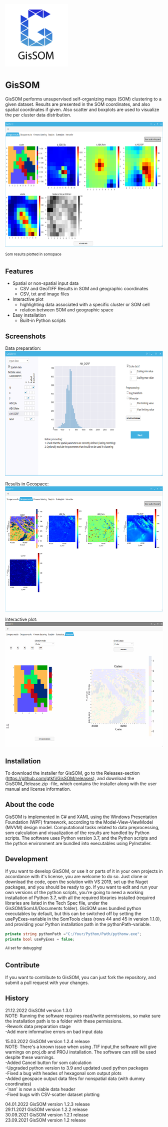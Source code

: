 <img src="GisSOM-logo.png" height="200">

# GisSOM  



GisSOM performs unsupervised self-organizing maps (SOM) clustering to a given dataset. Results are presented in the SOM coordinates, and also spatial coordinates if given. Also scatter and boxplots are used to visualize the per cluster data distribution.  

<img src="/Screenshots/som_2.png" width="800" height="400">
  
<sup>Som results plotted in somspace</sup>

## Features

* Spatial or non-spatial input data
  * CSV and GeoTIFF
Results in SOM and geographic coordinates
  * CSV, txt and image files
* Interactive plot
  * highlighting data associated with a specific cluster or SOM cell
  * relation between SOM and geographic space
* Easy installation
  * Built-in Python scripts

## Screenshots

Data preparation:  
<img src="/Screenshots/som_1.png" width="800" height="400">
  
Results in Geospace:  
<img src="/Screenshots/som_3.png" width="800" height="400">
  
Interactive plot:  
<img src="/Screenshots/Interactive_plot.gif" width="800" height="400">  

## Installation

To download the installer for GisSOM, go to the Releases-section (<https://github.com/gtkfi/GisSOM/releases>), and download the GisSOM_Release.zip -file, which contains the installer along with the user manual and license information.

## About the code

GisSOM is implemented in C# and XAML using the Windows Presentation Foundation (WPF) framework, according to the Model-View-ViewModel (MVVM) design model. Computational tasks related to data preprocessing, som calculation and visualization of the results are handled by Python scripts. The software uses Python version 3.7, and the Python scripts and the python environment are bundled into executables using PyInstaller.

## Development

If you want to develop GisSOM, or use it or parts of it in your own projects in accordance with it's license, you are welcome to do so. Just clone or download the code, open the solution with VS 2019, set up the Nuget packages, and you should be ready to go.
If you want to edit and run your own versions of the python scripts, you're going to need a working installation of Python 3.7, with all the required libraries installed (required libraries are listed in the Tech Spec file, under the GisSOM/SomUI/Documents folder).
GisSOM uses bundled python executables by default, but this can be switched off by setting the usePyExes-variable in the SomTools class (rows 44 and 45 in version 1.1.0), and providing your Python installation path in the pythonPath-variable.

```C#
private string pythonPath ="C:/Your/Python/Path/pythonw.exe";
private bool usePyExes = false;
```

<sup>All set for debugging!</sup>

## Contribute  

If you want to contribute to GisSOM, you can just fork the repository, and submit a pull request with your changes.  
  
## History
21.12.2022 GisSOM version 1.3.0  
NOTE: Running the software requires read/write permissions, so make sure the installation path is to a folder with these permissions.  
-Rework data preparation stage  
-Add more informative errors on bad input data  

15.03.2022 GisSOM version 1.2.4 release  
NOTE: There's a known issue when using .TIF input,the software will give warnings on proj.db and PROJ installation. The software can still be used despite these warnings.  
-Added Cancel button for som calculation  
-Upgraded python version to 3.9 and updated used python packages  
-Fixed a bug with heades of hexagonal som output plots  
-Added geospace output data files for nonspatial data (with dummy coordinates)  
-'nan' is now a viable data header  
-Fixed bugs with CSV-scatter dataset plotting  

04.01.2022 GisSOM version 1.2.3 release  
29.11.2021 GisSOM version 1.2.2 release  
30.09.2021 GisSOM version 1.2.1 release  
23.09.2021 GisSOM version 1.2 release  
